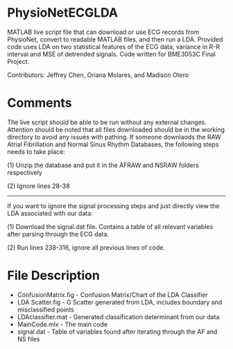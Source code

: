 # PhysioNetECGLDA

MATLAB live script file that can download or use ECG records from PhysioNet, convert to readable MATLAB files, and then run a LDA. Provided code uses LDA on two statistical features of the ECG data, variance in R-R interval and MSE of detrended signals. Code written for BME3053C Final Project. 

Contributors: Jeffrey Chen, Oriana Molares, and Madison Otero

# Comments

The live script should be able to be run without any external changes. Attention should be noted that all files downloaded should be in the working directory to avoid any issues with pathing. If someone downlaods the RAW Atrial Fibrillation and Normal Sinus Rhythm Databases, the following steps needs to take place:

(1) Unzip the database and put it in the AFRAW and NSRAW folders respectively

(2) Ignore lines 28-38 

---

If you want to ignore the signal processing steps and just directly view the LDA associated with our data:

(1) Download the signal.dat file. Contains a table of all relevant variables after parsing through the ECG data.

(2) Run lines 238-316, ignore all previous lines of code.

# File Description 

- ConfusionMatrix.fig - Confusion Matrix/Chart of the LDA Classifier
- LDA Scatter.fig - G Scatter generated from LDA, includes boundary and misclassified points
- LDAclassifier.mat - Generated classification determinant from our data
- MainCode.mlx - The main code
- signal.dat - Table of variables found after iterating through the AF and NS files
